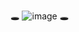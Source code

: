 🕳 ![image](https://user-images.githubusercontent.com/106829052/187492331-7c8fa955-4edd-42de-95b1-85cfabb1f46c.png) 🕳
